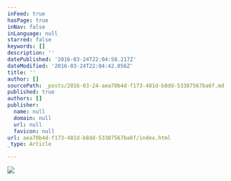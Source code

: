 ```yaml
---
inFeed: true
hasPage: true
inNav: false
inLanguage: null
starred: false
keywords: []
description: ''
datePublished: '2016-03-24T22:04:58.217Z'
dateModified: '2016-03-24T22:04:42.056Z'
title: ''
author: []
sourcePath: _posts/2016-03-24-aea70b4d-f173-481d-b8dd-53387567ba6f.md
published: true
authors: []
publisher:
  name: null
  domain: null
  url: null
  favicon: null
url: aea70b4d-f173-481d-b8dd-53387567ba6f/index.html
_type: Article

---
```

![](https://the-grid-user-content.s3-us-west-2.amazonaws.com/498eb534-e3d7-4ac6-83bf-947c16bc79cc.jpg)